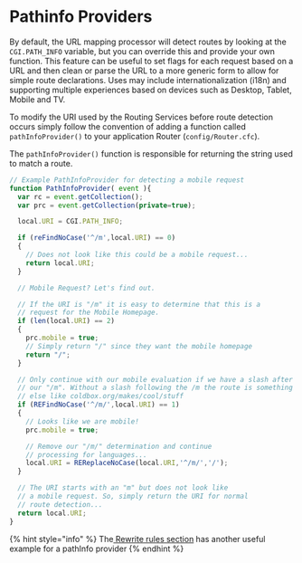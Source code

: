 # Pathinfo Providers

By default, the URL mapping processor will detect routes by looking at the `CGI.PATH_INFO` variable, but you can override this and provide your own function. This feature can be useful to set flags for each request based on a URL and then clean or parse the URL to a more generic form to allow for simple route declarations. Uses may include internationalization \(i18n\) and supporting multiple experiences based on devices such as Desktop, Tablet, Mobile and TV. 

To modify the URI used by the Routing Services before route detection occurs simply follow the convention of adding a function called `pathInfoProvider()` to your application Router \(`config/Router.cfc`\).

The `pathInfoProvider()` function is responsible for returning the string used to match a route.

```javascript
// Example PathInfoProvider for detecting a mobile request
function PathInfoProvider( event ){
  var rc = event.getCollection();
  var prc = event.getCollection(private=true);

  local.URI = CGI.PATH_INFO;

  if (reFindNoCase('^/m',local.URI) == 0)
  {
    // Does not look like this could be a mobile request...
    return local.URI;
  }

  // Mobile Request? Let's find out.

  // If the URI is "/m" it is easy to determine that this is a
  // request for the Mobile Homepage.
  if (len(local.URI) == 2)
  {
    prc.mobile = true;
    // Simply return "/" since they want the mobile homepage
    return "/";
  }

  // Only continue with our mobile evaluation if we have a slash after
  // our "/m". Without a slash following the /m the route is something
  // else like coldbox.org/makes/cool/stuff
  if (REFindNoCase('^/m/',local.URI) == 1)
  {
    // Looks like we are mobile!
    prc.mobile = true;

    // Remove our "/m/" determination and continue
    // processing for languages...
    local.URI = REReplaceNoCase(local.URI,'^/m/','/');
  }

  // The URI starts with an "m" but does not look like
  // a mobile request. So, simply return the URI for normal
  // route detection...
  return local.URI;
}
```

{% hint style="info" %}
The[ Rewrite rules section](requirements/rewrite-rules.md#htaccess) has another useful example for a pathInfo provider
{% endhint %}

